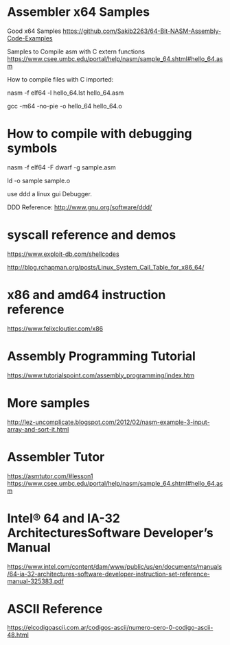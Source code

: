 # Assembler x64 Samples

Good x64 Samples https://github.com/Sakib2263/64-Bit-NASM-Assembly-Code-Examples

Samples to Compile asm with C extern functions https://www.csee.umbc.edu/portal/help/nasm/sample_64.shtml#hello_64.asm

How to compile files with C imported:

nasm -f elf64 -l hello_64.lst  hello_64.asm

gcc -m64 -no-pie -o hello_64  hello_64.o

# How to compile with debugging symbols   

nasm -f elf64 -F dwarf -g  sample.asm   

ld -o sample sample.o   

use ddd a linux gui Debugger.   

DDD Reference:  http://www.gnu.org/software/ddd/
   
# syscall reference and demos   
https://www.exploit-db.com/shellcodes
   
http://blog.rchapman.org/posts/Linux_System_Call_Table_for_x86_64/


# x86 and amd64 instruction reference
https://www.felixcloutier.com/x86

# Assembly Programming Tutorial
https://www.tutorialspoint.com/assembly_programming/index.htm

# More samples
http://lez-uncomplicate.blogspot.com/2012/02/nasm-example-3-input-array-and-sort-it.html

# Assembler Tutor
https://asmtutor.com/#lesson1
https://www.csee.umbc.edu/portal/help/nasm/sample_64.shtml#hello_64.asm

# Intel® 64 and IA-32 ArchitecturesSoftware Developer’s Manual
https://www.intel.com/content/dam/www/public/us/en/documents/manuals/64-ia-32-architectures-software-developer-instruction-set-reference-manual-325383.pdf

# ASCII Reference
https://elcodigoascii.com.ar/codigos-ascii/numero-cero-0-codigo-ascii-48.html
